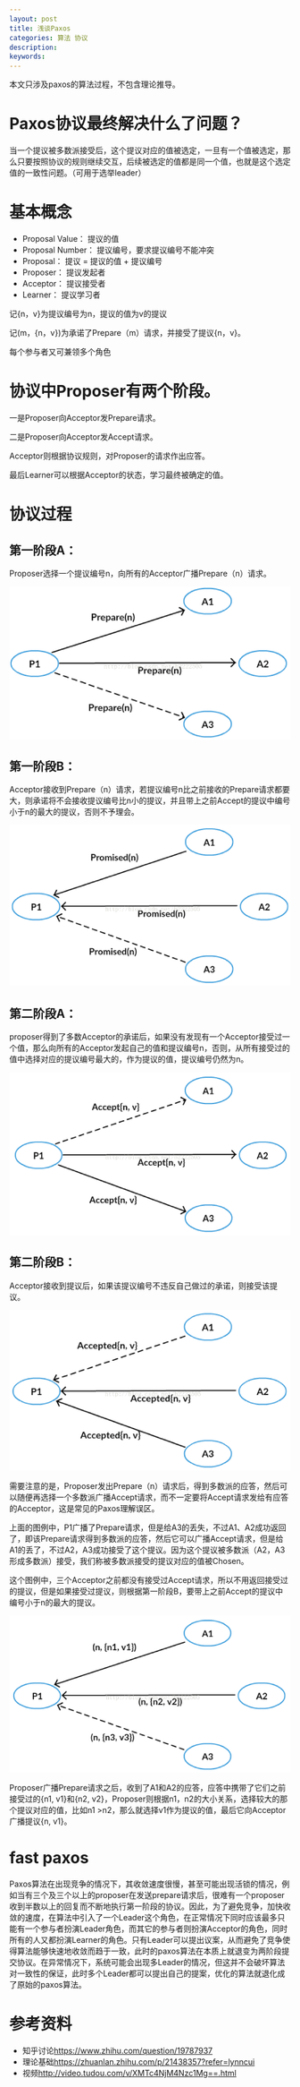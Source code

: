 ```yaml
---
layout: post
title: 浅谈Paxos
categories: 算法 协议
description: 
keywords: 
---
```



本文只涉及paxos的算法过程，不包含理论推导。

# Paxos协议最终解决什么了问题？

当一个提议被多数派接受后，这个提议对应的值被选定，一旦有一个值被选定，那么只要按照协议的规则继续交互，后续被选定的值都是同一个值，也就是这个选定值的一致性问题。（可用于选举leader）



# 基本概念

- Proposal Value：     提议的值
- Proposal Number：  提议编号，要求提议编号不能冲突
- Proposal：              提议 = 提议的值 + 提议编号
- Proposer：             提议发起者
- Acceptor：             提议接受者
- Learner：               提议学习者
 
记{n，v}为提议编号为n，提议的值为v的提议

记(m，{n，v})为承诺了Prepare（m）请求，并接受了提议{n，v}。

每个参与者又可兼领多个角色



# 协议中Proposer有两个阶段。

一是Proposer向Acceptor发Prepare请求。

二是Proposer向Acceptor发Accept请求。
 
Acceptor则根据协议规则，对Proposer的请求作出应答。
 
最后Learner可以根据Acceptor的状态，学习最终被确定的值。

 

# 协议过程

## 第一阶段A：

Proposer选择一个提议编号n，向所有的Acceptor广播Prepare（n）请求。

![](/images/posts/2017-11-01-paxos.md/1.png)

## 第一阶段B：

Acceptor接收到Prepare（n）请求，若提议编号n比之前接收的Prepare请求都要大，则承诺将不会接收提议编号比n小的提议，并且带上之前Accept的提议中编号小于n的最大的提议，否则不予理会。

![](/images/posts/2017-11-01-paxos.md/2.png)

## 第二阶段A：

proposer得到了多数Acceptor的承诺后，如果没有发现有一个Acceptor接受过一个值，那么向所有的Acceptor发起自己的值和提议编号n，否则，从所有接受过的值中选择对应的提议编号最大的，作为提议的值，提议编号仍然为n。

![](/images/posts/2017-11-01-paxos.md/3.png)

## 第二阶段B：

Acceptor接收到提议后，如果该提议编号不违反自己做过的承诺，则接受该提议。

![](/images/posts/2017-11-01-paxos.md/4.png)

需要注意的是，Proposer发出Prepare（n）请求后，得到多数派的应答，然后可以随便再选择一个多数派广播Accept请求，而不一定要将Accept请求发给有应答的Acceptor，这是常见的Paxos理解误区。

上面的图例中，P1广播了Prepare请求，但是给A3的丢失，不过A1、A2成功返回了，即该Prepare请求得到多数派的应答，然后它可以广播Accept请求，但是给A1的丢了，不过A2，A3成功接受了这个提议。因为这个提议被多数派（A2，A3形成多数派）接受，我们称被多数派接受的提议对应的值被Chosen。

这个图例中，三个Acceptor之前都没有接受过Accept请求，所以不用返回接受过的提议，但是如果接受过提议，则根据第一阶段B，要带上之前Accept的提议中编号小于n的最大的提议。

![](/images/posts/2017-11-01-paxos.md/5.png)

Proposer广播Prepare请求之后，收到了A1和A2的应答，应答中携带了它们之前接受过的{n1, v1}和{n2, v2}，Proposer则根据n1，n2的大小关系，选择较大的那个提议对应的值，比如n1 >n2，那么就选择v1作为提议的值，最后它向Acceptor广播提议{n, v1}。



# fast paxos

Paxos算法在出现竞争的情况下，其收敛速度很慢，甚至可能出现活锁的情况，例如当有三个及三个以上的proposer在发送prepare请求后，很难有一个proposer收到半数以上的回复而不断地执行第一阶段的协议。因此，为了避免竞争，加快收敛的速度，在算法中引入了一个Leader这个角色，在正常情况下同时应该最多只能有一个参与者扮演Leader角色，而其它的参与者则扮演Acceptor的角色，同时所有的人又都扮演Learner的角色。只有Leader可以提出议案，从而避免了竞争使得算法能够快速地收敛而趋于一致，此时的paxos算法在本质上就退变为两阶段提交协议。在异常情况下，系统可能会出现多Leader的情况，但这并不会破坏算法对一致性的保证，此时多个Leader都可以提出自己的提案，优化的算法就退化成了原始的paxos算法。


# 参考资料

- 知乎讨论<https://www.zhihu.com/question/19787937>
- 理论基础<https://zhuanlan.zhihu.com/p/21438357?refer=lynncui>
- 视频<http://video.tudou.com/v/XMTc4NjM4Nzc1Mg==.html>
 
 
 
 


